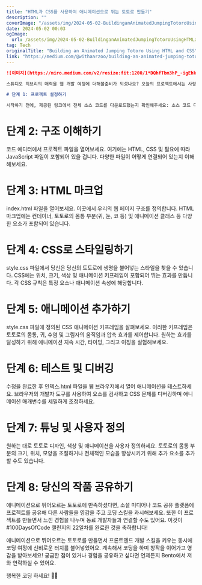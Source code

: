 ```yaml
---
title: "HTML과 CSS를 사용하여 애니메이션으로 뛰는 토토로 만들기"
description: ""
coverImage: "/assets/img/2024-05-02-BuildinganAnimatedJumpingTotoroUsingHTMLandCSS_0.png"
date: 2024-05-02 00:03
ogImage: 
  url: /assets/img/2024-05-02-BuildinganAnimatedJumpingTotoroUsingHTMLandCSS_0.png
tag: Tech
originalTitle: "Building an Animated Jumping Totoro Using HTML and CSS"
link: "https://medium.com/@withaarzoo/building-an-animated-jumping-totoro-using-html-and-css-9ae9cb9bc14b"
---
```



```markdown
![이미지](https://miro.medium.com/v2/resize:fit:1200/1*DQhfTbm3hP_-igEhkhk4Hw.gif)

스튜디오 지브리의 매력을 웹 개발 여정에 더해볼준비가 되셨나요? 오늘의 프로젝트에서는 사랑받는 영화 "이웃의 토토로"의 상징적 캐릭터에서 영감을 받아 애니메이션된 점프하는 토토로를 만들어볼 것입니다. 이 프로젝트는 #100DaysOfCode 챌린지 22일차의 일환으로, HTML, CSS 및 소량의 애니메이션 마법으로 프론트엔드 개발을 탐험하는 과정입니다. 시작해봅시다!

# 단계 1: 프로젝트 설정하기

시작하기 전에, 제공된 링크에서 전체 소스 코드를 다운로드했는지 확인해주세요: 소스 코드 다운로드. 다운로드가 완료되면, 새 프로젝트 디렉토리를 생성하고 소스 코드 파일을 추출하세요.
```

<div class="content-ad"></div>

# 단계 2: 구조 이해하기

코드 에디터에서 프로젝트 파일을 열어보세요. 여기에는 HTML, CSS 및 필요에 따라 JavaScript 파일이 포함되어 있을 겁니다. 다양한 파일이 어떻게 연결되어 있는지 이해해보세요.

# 단계 3: HTML 마크업

index.html 파일을 열어보세요. 이곳에서 우리의 웹 페이지 구조를 정의합니다. HTML 마크업에는 컨테이너, 토토로의 몸통 부분(귀, 눈, 코 등) 및 애니메이션 클래스 등 다양한 요소가 포함되어 있습니다.

<div class="content-ad"></div>

# 단계 4: CSS로 스타일링하기

style.css 파일에서 당신은 당신의 토토로에 생명을 불어넣는 스타일을 찾을 수 있습니다. CSS에는 위치, 크기, 색상 및 애니메이션 키프레임이 포함되어 뛰는 효과를 만듭니다. 각 CSS 규칙은 특정 요소나 애니메이션 속성에 해당합니다.

# 단계 5: 애니메이션 추가하기

style.css 파일에 정의된 CSS 애니메이션 키프레임을 살펴보세요. 이러한 키프레임은 토토로의 몸통, 귀, 수염 및 그림자의 움직임과 압축 효과를 제어합니다. 원하는 효과를 달성하기 위해 애니메이션 지속 시간, 타이밍, 그리고 이징을 실험해보세요.

<div class="content-ad"></div>

# 단계 6: 테스트 및 디버깅

수정을 완료한 후 인덱스.html 파일을 웹 브라우저에서 열어 애니메이션을 테스트하세요. 브라우저의 개발자 도구를 사용하여 요소를 검사하고 CSS 문제를 디버깅하며 애니메이션 매개변수를 세밀하게 조정하세요.

# 단계 7: 튜닝 및 사용자 정의

원하는 대로 토토로 디자인, 색상 및 애니메이션을 사용자 정의하세요. 토토로의 몸통 부분의 크기, 위치, 모양을 조절하거나 전체적인 모습을 향상시키기 위해 추가 요소를 추가할 수도 있습니다.

<div class="content-ad"></div>

# 단계 8: 당신의 작품 공유하기

애니메이션으로 뛰어오르는 토토로에 만족하셨다면, 소셜 미디어나 코드 공유 플랫폼에 프로젝트를 공유해 다른 사람들을 영감을 주고 코딩 스킬을 과시해보세요. 또한 이 프로젝트를 만들면서 느낀 경험을 나누며 동료 개발자들과 연결할 수도 있어요. 이것이 #100DaysOfCode 챌린지의 22일차를 완료한 것을 축하합니다!

애니메이션으로 뛰어오르는 토토로를 만들면서 프론트엔드 개발 스킬을 키우는 동시에 코딩 여정에 신비로운 터치를 불어넣었어요. 계속해서 코딩을 하며 창작을 이어가고 영감을 받아보세요! 궁금한 점이 있거나 경험을 공유하고 싶다면 언제든지 Bento에서 저와 연락하실 수 있어요.

행복한 코딩 하세요! 🚀✨